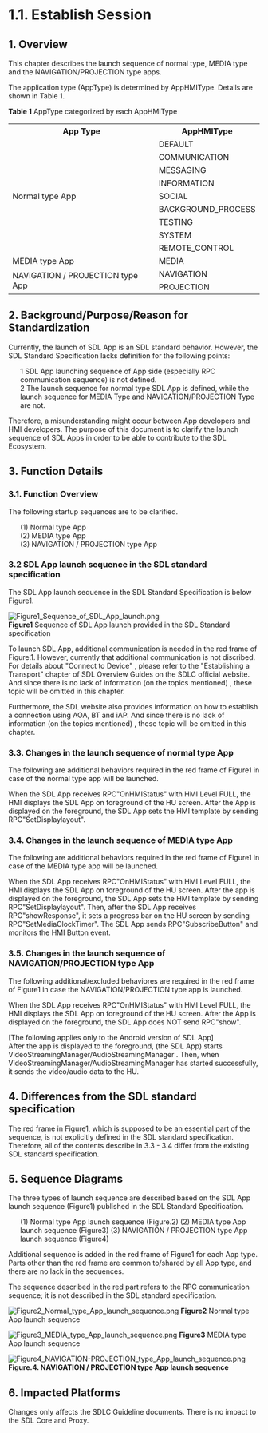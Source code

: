 # 1.1. Establish Session

## 1. Overview
This chapter describes the launch sequence of normal type, MEDIA type and the NAVIGATION/PROJECTION type apps.

The application type (AppType) is determined by AppHMIType.
Details are shown in Table 1.

**Table 1** AppType categorized by each AppHMIType
<table>
  <tr>
    <th align="center"> App Type </th>
    <th align="center"> AppHMIType </th>
  </tr>
  <tr>
     <td align="left" rowspan="9"> Normal type App </td>
     <td align="left"> DEFAULT </td></tr>
  </tr>
  <tr>
     <td align="left"> COMMUNICATION </td></tr>
  </tr>
  <tr>
     <td align="left"> MESSAGING </td></tr>
  </tr>
  <tr>
     <td align="left"> INFORMATION </td></tr>
  </tr>
  <tr>
     <td align="left"> SOCIAL </td></tr>
  </tr>
  <tr>
     <td align="left"> BACKGROUND_PROCESS </td></tr>
  </tr>
  <tr>
     <td align="left"> TESTING </td></tr>
  </tr>
  <tr>
     <td align="left"> SYSTEM </td></tr>
  </tr>
  <tr>
     <td align="left"> REMOTE_CONTROL </td></tr>
  </tr>
  <tr>
     <td align="left"> MEDIA type App </td>
     <td align="left"> MEDIA </td></tr>
  </tr>
  <tr>
     <td align="left" rowspan = "2"> NAVIGATION / PROJECTION type App </td>
     <td align="left"> NAVIGATION </td></tr>
  </tr>
  <tr>
     <td align="left"> PROJECTION </td></tr>
  </tr>
</table>

## 2. Background/Purpose/Reason for Standardization
Currently, the launch of SDL App is an SDL standard behavior.
However, the SDL Standard Specification lacks definition for the following points:
<ol>
  1 SDL App launching sequence of App side (especially RPC communication sequence) is not defined.<br>
  2 The launch sequence for normal type SDL App is defined, while the launch sequence for MEDIA Type and NAVIGATION/PROJECTION Type are not.
</ol>
Therefore, a misunderstanding might occur between App developers and HMI developers.
The purpose of this document is to clarify the launch sequence of SDL Apps in order to be able to contribute to the SDL Ecosystem.

## 3. Function Details
### 3.1. Function Overview
The following startup sequences are to be clarified.
<ol>
  (1) Normal type App<br>
  (2) MEDIA type App<br>
  (3) NAVIGATION / PROJECTION type App<br>
</ol>


### 3.2 SDL App launch sequence in the SDL standard specification
The SDL App launch sequence in the SDL Standard Specification is below Figure1.

![Figure1_Sequence_of_SDL_App_launch.png](./assets/Figure1_Sequence_of_SDL_App_launch.png)<br>
<b>Figure1</b> Sequence of SDL App launch provided in the SDL Standard specification

To launch SDL App, additional communication is needed in the red frame of Figure.1. However, currently that additional communication is not discribed.
For details about "Connect to Device" , please refer to the "Establishing a Transport" chapter of SDL Overview Guides on the SDLC official website.
And since there is no lack of information (on the topics mentioned) , these topic will be omitted in this chapter.

Furthermore, the SDL website also provides information on how to establish a connection using AOA, BT and iAP. 
And since there is no lack of information (on the topics mentioned) , these topic will be omitted in this chapter.


### 3.3. Changes in the launch sequence of normal type App
The following are additional behaviors required in the red frame of Figure1 in case of the normal type app will be launched.

  When the SDL App receives RPC"OnHMIStatus" with HMI Level FULL, the HMI displays the SDL App on foreground of the HU screen.
  After the App is displayed on the foreground, the SDL App sets the HMI template by sending RPC"SetDisplaylayout". 


### 3.4. Changes in the launch sequence of MEDIA type App
The following are additional behaviors required in the red frame of Figure1 in case of the MEDIA type app will be launched.

 When the SDL App receives RPC"OnHMIStatus" with HMI Level FULL, the HMI displays the SDL App on foreground of the HU screen.
  After the app is displayed on the foreground, the SDL App sets the HMI template by sending RPC"SetDisplaylayout". 
  Then, after the SDL App receives RPC"showResponse", it sets a progress bar on the HU screen by sending RPC"SetMediaClockTimer".
  The SDL App sends RPC"SubscribeButton" and monitors the HMI Button event.

### 3.5. Changes in the launch sequence of NAVIGATION/PROJECTION type App
The following additional/excluded behaviores are required in the red frame of Figure1 in case the NAVIGATION/PROJECTION type app is launched.

  When the SDL App receives RPC"OnHMIStatus" with HMI Level FULL, the HMI displays the SDL App on foreground of the HU screen.
  After the App is displayed on the foreground, the SDL App does NOT send RPC"show".

 [The following applies only to the Android version of SDL App] <br>
  After the app is displayed to the foreground, (the SDL App) starts VideoStreamingManager/AudioStreamingManager .
  Then, when VideoStreamingManager/AudioStreamingManager has started successfully, it sends the video/audio data to the HU.


## 4. Differences from the SDL standard specification
The red frame in Figure1, which is supposed to be an essential part of the sequence, is not explicitly defined in the SDL standard specification.
Therefore, all of the contents describe in 3.3 - 3.4 differ from the existing SDL standard specification.


## 5. Sequence Diagrams
The three types of launch sequence are described based on the SDL App launch sequence (Figure1) published in the SDL Standard Specification.	
<ol>
  (1) Normal type App launch sequence (Figure.2)
  (2) MEDIA type App launch sequence (Figure3)
  (3) NAVIGATION / PROJECTION type App launch sequence (Figure4)
</ol>	

Additional sequence is added in the red frame of Figure1 for each App type.	
Parts other than the red frame are common to/shared by all App type, and there are no lack in the sequences.	
	
The sequence described in the red part refers to the RPC communication sequence; it is not described in the SDL standard specification.	


![Figure2_Normal_type_App_launch_sequence.png](./assets/Figure2_Normal_type_App_launch_sequence.png)
<b>Figure2</b> Normal type App launch sequence


![Figure3_MEDIA_type_App_launch_sequence.png](./assets/Figure3_MEDIA_type_App_launch_sequence.png)
<b>Figure3</b> MEDIA type App launch sequence


![Figure4_NAVIGATION-PROJECTION_type_App_launch_sequence.png](./assets/Figure4_NAVIGATION-PROJECTION_type_App_launch_sequence.png)
<b>Figure.4. NAVIGATION / PROJECTION type App launch sequence</b>


## 6. Impacted Platforms
Changes only affects the SDLC Guideline documents.
There is no impact to the SDL Core and Proxy.